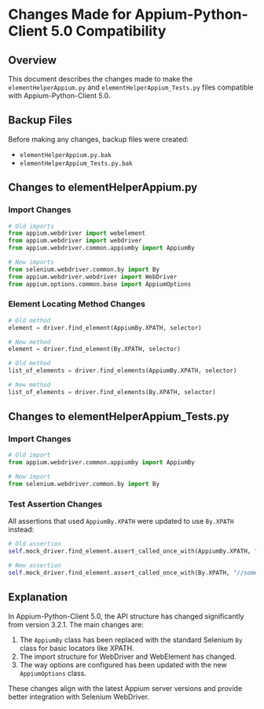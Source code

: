 # Changes Made for Appium-Python-Client 5.0 Compatibility

## Overview
This document describes the changes made to make the `elementHelperAppium.py` and `elementHelperAppium_Tests.py` files compatible with Appium-Python-Client 5.0.

## Backup Files
Before making any changes, backup files were created:
- `elementHelperAppium.py.bak`
- `elementHelperAppium_Tests.py.bak`

## Changes to elementHelperAppium.py

### Import Changes
```python
# Old imports
from appium.webdriver import webelement
from appium.webdriver import webdriver
from appium.webdriver.common.appiumby import AppiumBy

# New imports
from selenium.webdriver.common.by import By
from appium.webdriver.webdriver import WebDriver
from appium.options.common.base import AppiumOptions
```

### Element Locating Method Changes
```python
# Old method
element = driver.find_element(AppiumBy.XPATH, selector)

# New method
element = driver.find_element(By.XPATH, selector)
```

```python
# Old method
list_of_elements = driver.find_elements(AppiumBy.XPATH, selector)

# New method
list_of_elements = driver.find_elements(By.XPATH, selector)
```

## Changes to elementHelperAppium_Tests.py

### Import Changes
```python
# Old import
from appium.webdriver.common.appiumby import AppiumBy

# New import
from selenium.webdriver.common.by import By
```

### Test Assertion Changes
All assertions that used `AppiumBy.XPATH` were updated to use `By.XPATH` instead:

```python
# Old assertion
self.mock_driver.find_element.assert_called_once_with(AppiumBy.XPATH, "//some/xpath")

# New assertion
self.mock_driver.find_element.assert_called_once_with(By.XPATH, "//some/xpath")
```

## Explanation
In Appium-Python-Client 5.0, the API structure has changed significantly from version 3.2.1. The main changes are:

1. The `AppiumBy` class has been replaced with the standard Selenium `By` class for basic locators like XPATH.
2. The import structure for WebDriver and WebElement has changed.
3. The way options are configured has been updated with the new `AppiumOptions` class.

These changes align with the latest Appium server versions and provide better integration with Selenium WebDriver.